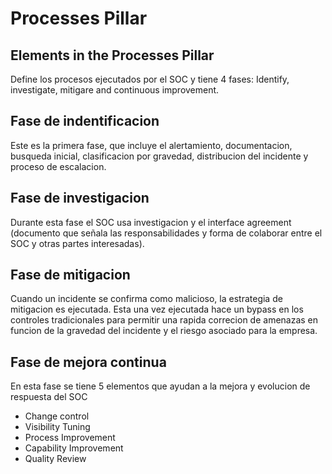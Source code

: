 # Processes Pillar

## Elements in the Processes Pillar

Define los procesos ejecutados por el SOC y tiene 4 fases: Identify, investigate, mitigare and continuous improvement. 

## Fase de indentificacion

Este es la primera fase, que incluye el alertamiento, documentacion, busqueda inicial, clasificacion por gravedad, distribucion del incidente y proceso de escalacion. 

## Fase de investigacion

Durante esta fase el SOC usa investigacion y el interface agreement (documento que señala las responsabilidades y forma de colaborar entre el SOC y otras partes interesadas).

## Fase de mitigacion

Cuando un incidente se confirma como malicioso, la estrategia de mitigacion es ejecutada. Esta una vez ejecutada hace un bypass en los controles tradicionales para permitir una rapida correcion de amenazas en funcion de la gravedad del incidente y el riesgo asociado para la empresa. 

## Fase de mejora continua

En esta fase se tiene 5 elementos que ayudan a la mejora y evolucion de respuesta del SOC

* Change control
* Visibility Tuning
* Process Improvement
* Capability Improvement
* Quality Review
